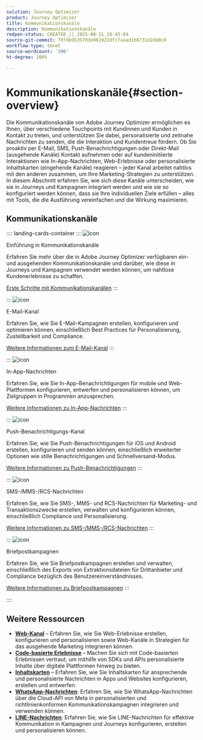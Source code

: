```yaml
---
solution: Journey Optimizer
product: Journey Optimizer
title: Kommunikationskanäle
description: Kommunikationskanäle
redpen-status: CREATED_||_2025-08-11_20-45-04
source-git-commit: 79fdb9535703e961922dfcfaaad1b6731d2d88c0
workflow-type: tm+mt
source-wordcount: '396'
ht-degree: 100%

---
```



# Kommunikationskanäle{#section-overview}

Die Kommunikationskanäle von Adobe Journey Optimizer ermöglichen es Ihnen, über verschiedene Touchpoints mit Kundinnen und Kunden in Kontakt zu treten, und unterstützen Sie dabei, personalisierte und zeitnahe Nachrichten zu senden, die die Interaktion und Kundentreue fördern. Ob Sie proaktiv per E-Mail, SMS, Push-Benachrichtigungen oder Direkt-Mail (ausgehende Kanäle) Kontakt aufnehmen oder auf kundeninitiierte Interaktionen wie In-App-Nachrichten, Web-Erlebnisse oder personalisierte Inhaltskarten (eingehende Kanäle) reagieren – jeder Kanal arbeitet nahtlos mit den anderen zusammen, um Ihre Marketing-Strategien zu unterstützen. In diesem Abschnitt erfahren Sie, wie sich diese Kanäle unterscheiden, wie sie in Journeys und Kampagnen integriert werden und wie sie so konfiguriert werden können, dass sie Ihre individuellen Ziele erfüllen – alles mit Tools, die die Ausführung vereinfachen und die Wirkung maximieren.

## Kommunikationskanäle

:::: landing-cards-container
:::
![icon](https://cdn.experienceleague.adobe.com/icons/book.svg)

Einführung in Kommunikationskanäle

Erfahren Sie mehr über die in Adobe Journey Optimizer verfügbaren ein- und ausgehenden Kommunikationskanäle und darüber, wie diese in Journeys und Kampagnen verwendet werden können, um nahtlose Kundenerlebnisse zu schaffen.

[Erste Schritte mit Kommunikationskanälen](../using/channels/gs-channels.md)
:::

:::
![icon](https://cdn.experienceleague.adobe.com/icons/envelope.svg)

E-Mail-Kanal

Erfahren Sie, wie Sie E-Mail-Kampagnen erstellen, konfigurieren und optimieren können, einschließlich Best Practices für Personalisierung, Zustellbarkeit und Compliance.

[Weitere Informationen zum E-Mail-Kanal](email-landing-page.md)
:::

:::
![icon](https://cdn.experienceleague.adobe.com/icons/mobile.svg)

In-App-Nachrichten

Erfahren Sie, wie Sie In-App-Benachrichtigungen für mobile und Web-Plattformen konfigurieren, entwerfen und personalisieren können, um Zielgruppen in Programmen anzusprechen.

[Weitere Informationen zu In-App-Nachrichten](in-app-landing-page.md)
:::

:::
![icon](https://cdn.experienceleague.adobe.com/icons/bell.svg)

Push-Benachrichtigungs-Kanal

Erfahren Sie, wie Sie Push-Benachrichtigungen für iOS und Android erstellen, konfigurieren und senden können, einschließlich erweiterter Optionen wie stille Benachrichtigungen und Schnellversand-Modus.

[Weitere Informationen zu Push-Benachrichtigungen](push-landing-page.md)
:::

:::
![icon](https://cdn.experienceleague.adobe.com/icons/comment-dots.svg)

SMS-/MMS-/RCS-Nachrichten

Erfahren Sie, wie Sie SMS-, MMS- und RCS-Nachrichten für Marketing- und Transaktionszwecke erstellen, verwalten und konfigurieren können, einschließlich Compliance und Personalisierung.

[Weitere Informationen zu SMS-/MMS-/RCS-Nachrichten](sms-landing-page.md)
:::

:::
![icon](https://cdn.experienceleague.adobe.com/icons/mail-bulk.svg?lang=de)

Briefpostkampagnen

Erfahren Sie, wie Sie Briefpostkampagnen erstellen und verwalten, einschließlich des Exports von Extraktionsdateien für Drittanbieter und Compliance bezüglich des Benutzereinverständnisses.

[Weitere Informationen zu Briefpostkampagnen](direct-mail-landing-page.md)
:::

::::


## Weitere Ressourcen

- **[Web-Kanal](web-landing-page.md)** – Erfahren Sie, wie Sie Web-Erlebnisse erstellen, konfigurieren und personalisieren sowie Web-Kanäle in Strategien für das ausgehende Marketing integrieren können.
- **[Code-basierte Erlebnisse](code-based-experience-landing-page.md)** – Machen Sie sich mit Code-basierten Erlebnissen vertraut, um mithilfe von SDKs und APIs personalisierte Inhalte über digitale Plattformen hinweg zu bieten.
- **[Inhaltskarten](content-card-landing-page.md)** – Erfahren Sie, wie Sie Inhaltskarten für ansprechende und personalisierte Nachrichten in Apps und Websites konfigurieren, erstellen und entwerfen.
- **[WhatsApp-Nachrichten](whatsapp-landing-page.md)**: Erfahren Sie, wie Sie WhatsApp-Nachrichten über die Cloud-API von Meta in personalisierten und richtlinienkonformen Kommunikationskampagnen integrieren und verwenden können.
- **[LINE-Nachrichten](line-landing-page.md)**: Erfahren Sie, wie Sie LINE-Nachrichten für effektive Kommunikation in Kampagnen und Journeys konfigurieren, erstellen und personalisieren können.
